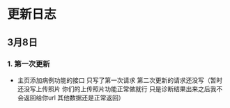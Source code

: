 # 更新日志

## 3月8日

### 1. 第一次更新

- 主页添加病例功能的接口 只写了第一次请求 第二次更新的请求还没写（暂时还没写上传照片 你们的上传照片功能正常做就行 只是诊断结果出来之后我不会返回给你url 其他数据还是正常返回）